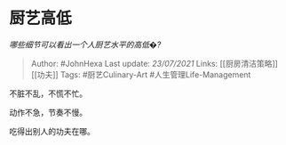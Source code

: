 # 厨艺高低
*哪些细节可以看出一个人厨艺水平的高低�?*

> Author: #JohnHexa
Last update: *23/07/2021* 
Links: [[厨房清洁策略]] [[功夫]] 
Tags: #厨艺Culinary-Art #人生管理Life-Management 


 
不脏不乱，不慌不忙。

动作不急，节奏不慢。

吃得出别人的功夫在哪。



